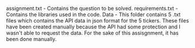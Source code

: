assignment.txt - Contains the question to be solved.
requirements.txt - Contains the libraries used in the code.
Data - This folder contains 5 .txt files which contains the API data in json format for the 5 tickers. These files have been created manually because the API had some 
protection and I wasn't able to request the data. For the sake of this assisgnment, it has been done manually.
